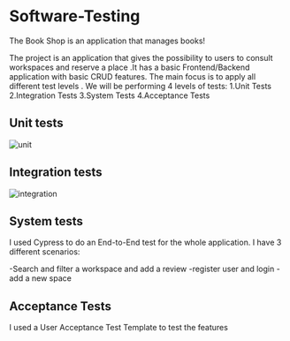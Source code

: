 # Software-Testing

The Book Shop is an application that manages books!

The project is an application that gives the possibility to users to consult workspaces and  reserve a place .It has a basic Frontend/Backend application with basic CRUD 
features. The main focus is to apply all different test levels .
We will be performing 4 levels of tests:
1.Unit Tests
2.Integration Tests
3.System Tests
4.Acceptance Tests
## Unit tests
![unit](https://user-images.githubusercontent.com/62261901/172071660-7dfdaed7-7953-405b-ac11-c873f55e7081.PNG)
## Integration tests
![integration](https://user-images.githubusercontent.com/62261901/172071675-45388a12-14c1-4b12-bc65-8f1ebe6d86f0.PNG)
## System tests
I used Cypress to do an End-to-End test for the whole application.
 I have 3 different scenarios:

-Search and filter a workspace and add a review
-register user and login
-add a new space
## Acceptance Tests
I used a User Acceptance Test Template to test the features 

